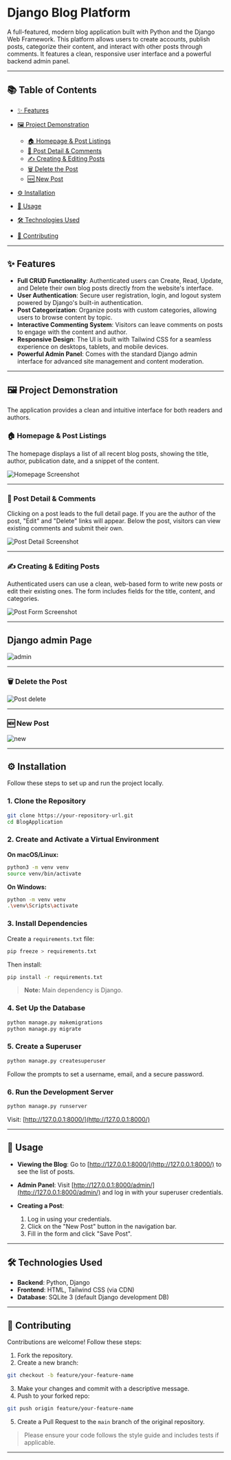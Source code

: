 # Django Blog Platform

A full-featured, modern blog application built with Python and the Django Web Framework. This platform allows users to create accounts, publish posts, categorize their content, and interact with other posts through comments. It features a clean, responsive user interface and a powerful backend admin panel.

---

## 📚 Table of Contents

* [✨ Features](#-features)
* [🖼️ Project Demonstration](#️-project-demonstration)

  * [🏠 Homepage & Post Listings](#-homepage--post-listings)
  * [📄 Post Detail & Comments](#-post-detail--comments)
  * [✍️ Creating & Editing Posts](#️-creating--editing-posts)
  * [🗑️ Delete the Post](#delete-the-post)
  * [🆕 New Post](#new-post)
* [⚙️ Installation](#️-installation)
* [🚀 Usage](#-usage)
* [🛠 Technologies Used](#-technologies-used)
* [🤝 Contributing](#-contributing)

---

## ✨ Features

- **Full CRUD Functionality**: Authenticated users can Create, Read, Update, and Delete their own blog posts directly from the website's interface.
- **User Authentication**: Secure user registration, login, and logout system powered by Django's built-in authentication.
- **Post Categorization**: Organize posts with custom categories, allowing users to browse content by topic.
- **Interactive Commenting System**: Visitors can leave comments on posts to engage with the content and author.
- **Responsive Design**: The UI is built with Tailwind CSS for a seamless experience on desktops, tablets, and mobile devices.
- **Powerful Admin Panel**: Comes with the standard Django admin interface for advanced site management and content moderation.

---

## 🖼️ Project Demonstration

The application provides a clean and intuitive interface for both readers and authors.

### 🏠 Homepage & Post Listings

The homepage displays a list of all recent blog posts, showing the title, author, publication date, and a snippet of the content.

![Homepage Screenshot](https://github.com/bharathkukka/BlogApplication/blob/9f0f41f8912134423f207e41378f18dfbd94e75e/Data/Home.png)

---

### 📄 Post Detail & Comments

Clicking on a post leads to the full detail page. If you are the author of the post, "Edit" and "Delete" links will appear. Below the post, visitors can view existing comments and submit their own.

![Post Detail Screenshot](https://github.com/bharathkukka/BlogApplication/blob/9f0f41f8912134423f207e41378f18dfbd94e75e/Data/commentpost.png)

---

### ✍️ Creating & Editing Posts

Authenticated users can use a clean, web-based form to write new posts or edit their existing ones. The form includes fields for the title, content, and categories.

![Post Form Screenshot](https://github.com/bharathkukka/BlogApplication/blob/9f0f41f8912134423f207e41378f18dfbd94e75e/Data/editpost.png)

---  

## Django admin Page

![admin](https://github.com/bharathkukka/BlogApplication/blob/2f82ca7f9bc4fefd22b037897372ff715e19f7e0/Data/djangointerface.png)

---

### 🗑️ Delete the Post

![Post delete](https://github.com/bharathkukka/BlogApplication/blob/9f0f41f8912134423f207e41378f18dfbd94e75e/Data/deletepost.png)

---

### 🆕 New Post 

![new](https://github.com/bharathkukka/BlogApplication/blob/9f0f41f8912134423f207e41378f18dfbd94e75e/Data/newpost.png)

---  
## ⚙️ Installation

Follow these steps to set up and run the project locally.

### 1. Clone the Repository

```bash
git clone https://your-repository-url.git
cd BlogApplication
````

### 2. Create and Activate a Virtual Environment

**On macOS/Linux:**

```bash
python3 -m venv venv
source venv/bin/activate
```

**On Windows:**

```bash
python -m venv venv
.\venv\Scripts\activate
```

### 3. Install Dependencies

Create a `requirements.txt` file:

```bash
pip freeze > requirements.txt
```

Then install:

```bash
pip install -r requirements.txt
```

> **Note:** Main dependency is Django.

### 4. Set Up the Database

```bash
python manage.py makemigrations
python manage.py migrate
```

### 5. Create a Superuser

```bash
python manage.py createsuperuser
```

Follow the prompts to set a username, email, and a secure password.

### 6. Run the Development Server

```bash
python manage.py runserver
```

Visit: [http://127.0.0.1:8000/](http://127.0.0.1:8000/)

---

## 🚀 Usage

* **Viewing the Blog**: Go to [http://127.0.0.1:8000/](http://127.0.0.1:8000/) to see the list of posts.
* **Admin Panel**: Visit [http://127.0.0.1:8000/admin/](http://127.0.0.1:8000/admin/) and log in with your superuser credentials.
* **Creating a Post**:

  1. Log in using your credentials.
  2. Click on the "New Post" button in the navigation bar.
  3. Fill in the form and click "Save Post".

---

## 🛠 Technologies Used

* **Backend**: Python, Django
* **Frontend**: HTML, Tailwind CSS (via CDN)
* **Database**: SQLite 3 (default Django development DB)

---

## 🤝 Contributing

Contributions are welcome! Follow these steps:

1. Fork the repository.
2. Create a new branch:

```bash
git checkout -b feature/your-feature-name
```

3. Make your changes and commit with a descriptive message.
4. Push to your forked repo:

```bash
git push origin feature/your-feature-name
```

5. Create a Pull Request to the `main` branch of the original repository.

> Please ensure your code follows the style guide and includes tests if applicable.

---
